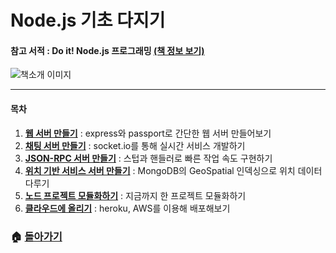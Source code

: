 # Node.js 기초 다지기

#### 참고 서적 : Do it! Node.js 프로그래밍 [(책 정보 보기)](https://book.naver.com/bookdb/book_detail.nhn?bid=11738465)

![책소개 이미지](https://blogfiles.pstatic.net/MjAxODA4MTBfMTcy/MDAxNTMzOTA3Njg4NDE2.nk_VINU8pwzF1E_kwd8qW0K9wnnaabwBdNefDPZJ_yUg.6N7lth57lPK98hv65eKmjwMiQ7xiU9OSUoq3XiAeqPgg.PNG.3457soso/%EC%8A%A4%ED%81%AC%EB%A6%B0%EC%83%B7%2C_2018-08-10_22-23-11.png)

***

#### 목차

1. [**웹 서버 만들기**](https://github.com/3457soso/TIL/tree/master/Node.js/example/1_webserver) : express와 passport로 간단한 웹 서버 만들어보기
2. [**채팅 서버 만들기**](https://github.com/3457soso/TIL/tree/master/Node.js/example/2_chatserver) : socket.io를 통해 실시간 서비스 개발하기
3. [**JSON-RPC 서버 만들기**](https://github.com/3457soso/TIL/tree/master/Node.js/example/3_RPCserver) : 스텁과 핸들러로 빠른 작업 속도 구현하기
4. [**위치 기반 서비스 서버 만들기**](https://github.com/3457soso/TIL/tree/master/Node.js/example/4_GeoEX) : MongoDB의 GeoSpatial 인덱싱으로 위치 데이터 다루기
5. [**노드 프로젝트 모듈화하기**](https://github.com/3457soso/TIL/tree/master/Node.js/example/5_mobileEX) : 지금까지 한 프로젝트 모듈화하기
6. [**클라우드에 올리기**](https://github.com/3457soso/TIL/tree/master/Node.js/example/0_deploy) : heroku, AWS를 이용해 배포해보기

### :house: [**돌아가기**](https://github.com/3457soso/TIL)
